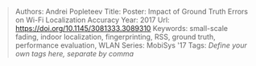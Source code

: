 > Authors: Andrei Popleteev
> Title: Poster: Impact of Ground Truth Errors on Wi-Fi Localization Accuracy
> Year: 2017
> Url: https://doi.org/10.1145/3081333.3089310
> Keywords: small-scale fading, indoor localization, fingerprinting, RSS, ground truth, performance evaluation, WLAN
> Series: MobiSys '17
> Tags: *Define your own tags here, separate by comma*